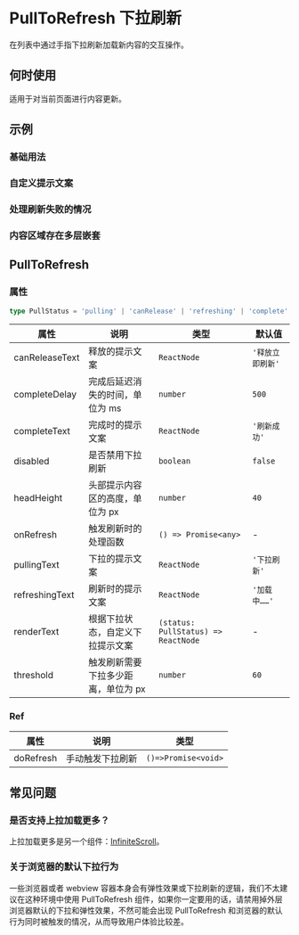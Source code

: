 # PullToRefresh 下拉刷新

在列表中通过手指下拉刷新加载新内容的交互操作。

## 何时使用

适用于对当前页面进行内容更新。

## 示例

### 基础用法

<code src="./demos/demo1.tsx"></code>

### 自定义提示文案

<code src="./demos/demo2.tsx"></code>

### 处理刷新失败的情况

<code src="./demos/demo3.tsx"></code>

### 内容区域存在多层嵌套

<code src="./demos/demo-nested.tsx"></code>

## PullToRefresh

### 属性

```ts | pure
type PullStatus = 'pulling' | 'canRelease' | 'refreshing' | 'complete'
```

| 属性 | 说明 | 类型 | 默认值 |
| --- | --- | --- | --- |
| canReleaseText | 释放的提示文案 | `ReactNode` | `'释放立即刷新'` |
| completeDelay | 完成后延迟消失的时间，单位为 ms | `number` | `500` |
| completeText | 完成时的提示文案 | `ReactNode` | `'刷新成功'` |
| disabled | 是否禁用下拉刷新 | `boolean` | `false` |
| headHeight | 头部提示内容区的高度，单位为 px | `number` | `40` |
| onRefresh | 触发刷新时的处理函数 | `() => Promise<any>` | - |
| pullingText | 下拉的提示文案 | `ReactNode` | `'下拉刷新'` |
| refreshingText | 刷新时的提示文案 | `ReactNode` | `'加载中……'` |
| renderText | 根据下拉状态，自定义下拉提示文案 | `(status: PullStatus) => ReactNode` | - |
| threshold | 触发刷新需要下拉多少距离，单位为 px | `number` | `60` |

### Ref

| 属性      | 说明             | 类型                |
| --------- | ---------------- | ------------------- |
| doRefresh | 手动触发下拉刷新 | `()=>Promise<void>` |

## 常见问题

### 是否支持上拉加载更多？

上拉加载更多是另一个组件：[InfiniteScroll](/zh/components/infinite-scroll)。

### 关于浏览器的默认下拉行为

一些浏览器或者 webview 容器本身会有弹性效果或下拉刷新的逻辑，我们不太建议在这种环境中使用 PullToRefresh 组件，如果你一定要用的话，请禁用掉外层浏览器默认的下拉和弹性效果，不然可能会出现 PullToRefresh 和浏览器的默认行为同时被触发的情况，从而导致用户体验比较差。
